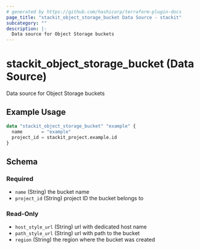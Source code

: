 ```yaml
---
# generated by https://github.com/hashicorp/terraform-plugin-docs
page_title: "stackit_object_storage_bucket Data Source - stackit"
subcategory: ""
description: |-
  Data source for Object Storage buckets
---
```


# stackit_object_storage_bucket (Data Source)

Data source for Object Storage buckets

## Example Usage

```terraform
data "stackit_object_storage_bucket" "example" {
  name       = "example"
  project_id = stackit_project.example.id
}
```

<!-- schema generated by tfplugindocs -->
## Schema

### Required

- `name` (String) the bucket name
- `project_id` (String) project ID the bucket belongs to

### Read-Only

- `host_style_url` (String) url with dedicated host name
- `path_style_url` (String) url with path to the bucket
- `region` (String) the region where the bucket was created


